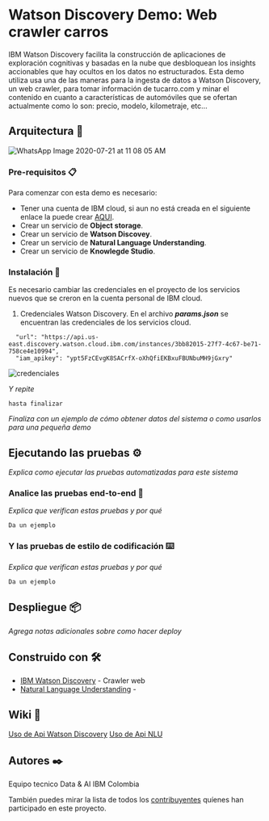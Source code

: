 # Watson Discovery Demo: Web crawler carros

IBM Watson Discovery facilita la construcción de aplicaciones de exploración cognitivas y basadas en la nube que desbloquean los insights accionables que hay ocultos en los datos no estructurados. Esta demo utiliza usa una de las maneras para la ingesta de datos a Watson Discovery, un web crawler, para tomar información de tucarro.com y minar el contenido en cuanto a características de automóviles que se ofertan actualmente como lo son: precio, modelo, kilometraje, etc… 

## Arquitectura 🚀
![WhatsApp Image 2020-07-21 at 11 08 05 AM](https://user-images.githubusercontent.com/46906169/88103650-e6f2dc80-cb66-11ea-9963-32ef5e304002.jpeg)

### Pre-requisitos 📋

Para comenzar con esta demo es necesario:
- Tener una cuenta de IBM cloud, si aun no está creada en el siguiente enlace la puede crear [AQUI](https://cloud.ibm.com/).
- Crear un servicio de **Object storage**.
- Crear un servicio de **Watson Discovey**.
- Crear un servicio de **Natural Language Understanding**.
- Crear un servicio de **Knowlegde Studio**.

### Instalación 🔧

Es necesario cambiar las credenciales en el proyecto de los servicios nuevos que se creron en la cuenta personal de IBM cloud.
1. Credenciales Watson Discovery.
En el archivo ***params.json*** se encuentran las credenciales de los servicios cloud.

```
  "url": "https://api.us-east.discovery.watson.cloud.ibm.com/instances/3bb82015-27f7-4c67-be71-758ce4e10994",
  "iam_apikey": "ypt5FzCEvgK8SACrfX-oXhQfiEKBxuFBUNbuMH9jGxry"
```
![credenciales](https://user-images.githubusercontent.com/46906169/88110643-2bd04080-cb72-11ea-855b-bc3e31472421.png)

_Y repite_

```
hasta finalizar
```

_Finaliza con un ejemplo de cómo obtener datos del sistema o como usarlos para una pequeña demo_

## Ejecutando las pruebas ⚙️

_Explica como ejecutar las pruebas automatizadas para este sistema_

### Analice las pruebas end-to-end 🔩

_Explica que verifican estas pruebas y por qué_

```
Da un ejemplo
```

### Y las pruebas de estilo de codificación ⌨️

_Explica que verifican estas pruebas y por qué_

```
Da un ejemplo
```

## Despliegue 📦

_Agrega notas adicionales sobre como hacer deploy_

## Construido con 🛠️

* [IBM Watson Discovery](https://cloud.ibm.com/docs/discovery?topic=discovery-sources#connectwebcrawl) - Crawler web 
* [Natural Language Understanding](https://www.ibm.com/co-es/cloud/watson-natural-language-understanding) - 

## Wiki 📖
 [Uso de Api Watson Discovery](https://cloud.ibm.com/apidocs/discovery)
 [Uso de Api NLU](https://cloud.ibm.com/apidocs/natural-language-understanding)
## Autores ✒️

Equipo tecnico Data & AI IBM Colombia

También puedes mirar la lista de todos los [contribuyentes](https://github.com/your/project/contributors) quíenes han participado en este proyecto. 

